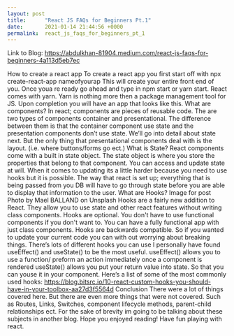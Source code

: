 ```yaml
---
layout: post
title:      "React JS FAQs for Beginners Pt.1"
date:       2021-01-14 21:44:56 +0000
permalink:  react_js_faqs_for_beginners_pt_1
---
```



Link to Blog: https://abdulkhan-81904.medium.com/react-js-faqs-for-beginners-4a113d5eb7ec

How to create a react app
To create a react app you first start off with npx create-react-app nameofyourap This will create your entire front end of you. Once youa re ready go ahead and type in npm start or yarn start. React comes with yarn. Yarn is nothing more then a package management tool for JS. Upon completion you will have an app that looks like this.
What are components?
In react; components are pieces of reusable code. The are two types of components container and presentational. The difference between them is that the container component use state and the presentation components don’t use state. We’ll go into detail about state next. But the only thing that presentational components deal with is the layout. (i.e. where buttons/forms go ect.)
What is State?
React components come with a built in state object. The state object is where you store the properties that belong to that component. You can access and update state at will. When it comes to updating its a little harder because you need to use hooks but it is possible. The way that react is set up; everything that is being passed from you DB will have to go through state before you are able to display that information to the user.
What are Hooks?
Image for post
Photo by Mael BALLAND on Unsplash
Hooks are a fairly new addition to React. They allow you to use state and other react features without writing class components. Hooks are optional. You don't have to use functional components if you don't want to. You can have a fully functional app with just class components. Hooks are backwards compatible. So if you wanted to update your current code you can with out worrying about breaking things.
There’s lots of different hooks you can use I personally have found useEffect() and useState() to be the most useful.
useEffect() allows you to use a function/ preform an action immediately once a component is rendered
useState() allows you put your return value into state. So that you can youse it in your component.
Here’s a list of some of the most commonly used hooks:
https://blog.bitsrc.io/10-react-custom-hooks-you-should-have-in-your-toolbox-aa27d3f5564d
Conclusion
There were a lot of things covered here. But there are even more things that were not covered. Such as Routes, Links, Switches, component lifecycle methods, parent-child relationships ect. For the sake of brevity im going to be talking about these subjects in another blog. Hope you enjoyed reading! Have fun playing with react.

